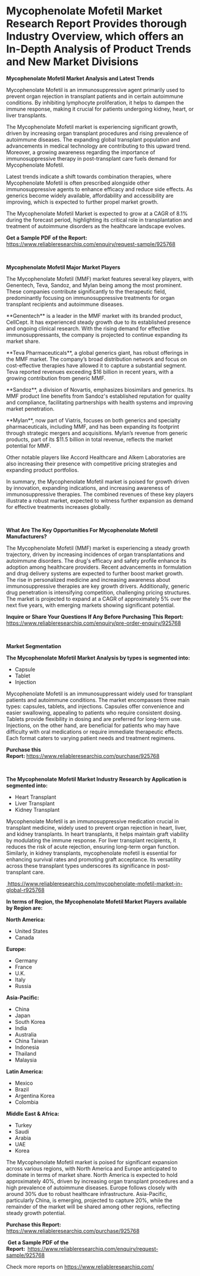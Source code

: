 <p><h1>Mycophenolate Mofetil Market Research Report Provides thorough Industry Overview, which offers an In-Depth Analysis of Product Trends and New Market Divisions</h1></p><p><strong>Mycophenolate Mofetil Market Analysis and Latest Trends</strong></p>
<p><p>Mycophenolate Mofetil is an immunosuppressive agent primarily used to prevent organ rejection in transplant patients and in certain autoimmune conditions. By inhibiting lymphocyte proliferation, it helps to dampen the immune response, making it crucial for patients undergoing kidney, heart, or liver transplants.</p><p>The Mycophenolate Mofetil market is experiencing significant growth, driven by increasing organ transplant procedures and rising prevalence of autoimmune diseases. The expanding global transplant population and advancements in medical technology are contributing to this upward trend. Moreover, a growing awareness regarding the importance of immunosuppressive therapy in post-transplant care fuels demand for Mycophenolate Mofetil.</p><p>Latest trends indicate a shift towards combination therapies, where Mycophenolate Mofetil is often prescribed alongside other immunosuppressive agents to enhance efficacy and reduce side effects. As generics become widely available, affordability and accessibility are improving, which is expected to further propel market growth.</p><p>The Mycophenolate Mofetil Market is expected to grow at a CAGR of 8.1% during the forecast period, highlighting its critical role in transplantation and treatment of autoimmune disorders as the healthcare landscape evolves.</p></p>
<p><strong>Get a Sample PDF of the Report:&nbsp;</strong> <a href="https://www.reliableresearchiq.com/enquiry/request-sample/925768?utm_campaign=2265&utm_medium=2&utm_source=Github&utm_content=ia&utm_term=24032025&utm_id=mycophenolate-mofetil">https://www.reliableresearchiq.com/enquiry/request-sample/925768</a></p>
<p>&nbsp;</p>
<p><strong>Mycophenolate Mofetil Major Market Players</strong></p>
<p><p>The Mycophenolate Mofetil (MMF) market features several key players, with Genentech, Teva, Sandoz, and Mylan being among the most prominent. These companies contribute significantly to the therapeutic field, predominantly focusing on immunosuppressive treatments for organ transplant recipients and autoimmune diseases.</p><p>**Genentech** is a leader in the MMF market with its branded product, CellCept. It has experienced steady growth due to its established presence and ongoing clinical research. With the rising demand for effective immunosuppressants, the company is projected to continue expanding its market share.</p><p>**Teva Pharmaceuticals**, a global generics giant, has robust offerings in the MMF market. The company’s broad distribution network and focus on cost-effective therapies have allowed it to capture a substantial segment. Teva reported revenues exceeding $16 billion in recent years, with a growing contribution from generic MMF.</p><p>**Sandoz**, a division of Novartis, emphasizes biosimilars and generics. Its MMF product line benefits from Sandoz's established reputation for quality and compliance, facilitating partnerships with health systems and improving market penetration.</p><p>**Mylan**, now part of Viatris, focuses on both generics and specialty pharmaceuticals, including MMF, and has been expanding its footprint through strategic mergers and acquisitions. Mylan’s revenue from generic products, part of its $11.5 billion in total revenue, reflects the market potential for MMF.</p><p>Other notable players like Accord Healthcare and Alkem Laboratories are also increasing their presence with competitive pricing strategies and expanding product portfolios.</p><p>In summary, the Mycophenolate Mofetil market is poised for growth driven by innovation, expanding indications, and increasing awareness of immunosuppressive therapies. The combined revenues of these key players illustrate a robust market, expected to witness further expansion as demand for effective treatments increases globally.</p></p>
<p>&nbsp;</p>
<p><strong>What Are The Key Opportunities For Mycophenolate Mofetil Manufacturers?</strong></p>
<p><p>The Mycophenolate Mofetil (MMF) market is experiencing a steady growth trajectory, driven by increasing incidences of organ transplantations and autoimmune disorders. The drug's efficacy and safety profile enhance its adoption among healthcare providers. Recent advancements in formulation and drug delivery systems are expected to further boost market growth. The rise in personalized medicine and increasing awareness about immunosuppressive therapies are key growth drivers. Additionally, generic drug penetration is intensifying competition, challenging pricing structures. The market is projected to expand at a CAGR of approximately 5% over the next five years, with emerging markets showing significant potential.</p></p>
<p><strong>Inquire or Share Your Questions If Any Before Purchasing This Report:</strong> <a href="https://www.reliableresearchiq.com/enquiry/pre-order-enquiry/925768?utm_campaign=2265&utm_medium=2&utm_source=Github&utm_content=ia&utm_term=24032025&utm_id=mycophenolate-mofetil">https://www.reliableresearchiq.com/enquiry/pre-order-enquiry/925768</a></p>
<p>&nbsp;</p>
<p><strong>Market Segmentation</strong></p>
<p><strong>The Mycophenolate Mofetil Market Analysis by types is segmented into:</strong></p>
<p><ul><li>Capsule</li><li>Tablet</li><li>Injection</li></ul></p>
<p><p>Mycophenolate Mofetil is an immunosuppressant widely used for transplant patients and autoimmune conditions. The market encompasses three main types: capsules, tablets, and injections. Capsules offer convenience and easier swallowing, appealing to patients who require consistent dosing. Tablets provide flexibility in dosing and are preferred for long-term use. Injections, on the other hand, are beneficial for patients who may have difficulty with oral medications or require immediate therapeutic effects. Each format caters to varying patient needs and treatment regimens.</p></p>
<p><strong>Purchase this Report:&nbsp;</strong><a href="https://www.reliableresearchiq.com/purchase/925768?utm_campaign=2265&utm_medium=2&utm_source=Github&utm_content=ia&utm_term=24032025&utm_id=mycophenolate-mofetil">https://www.reliableresearchiq.com/purchase/925768</a></p>
<p>&nbsp;</p>
<p><strong>The Mycophenolate Mofetil Market Industry Research by Application is segmented into:</strong></p>
<p><ul><li>Heart Transplant</li><li>Liver Transplant</li><li>Kidney Transplant</li></ul></p>
<p><p>Mycophenolate Mofetil is an immunosuppressive medication crucial in transplant medicine, widely used to prevent organ rejection in heart, liver, and kidney transplants. In heart transplants, it helps maintain graft viability by modulating the immune response. For liver transplant recipients, it reduces the risk of acute rejection, ensuring long-term organ function. Similarly, in kidney transplants, mycophenolate mofetil is essential for enhancing survival rates and promoting graft acceptance. Its versatility across these transplant types underscores its significance in post-transplant care.</p></p>
<p><a href="https://www.reliableresearchiq.com/mycophenolate-mofetil-market-in-global-r925768?utm_campaign=2265&utm_medium=2&utm_source=Github&utm_content=ia&utm_term=24032025&utm_id=mycophenolate-mofetil">&nbsp;https://www.reliableresearchiq.com/mycophenolate-mofetil-market-in-global-r925768</a></p>
<p><strong>In terms of Region, the Mycophenolate Mofetil Market Players available by Region are:</strong></p>
<p>
    <p> <strong> North America: </strong>
        <ul>
            <li>United States</li>
            <li>Canada</li>
        </ul>
        </p> 
    <p> <strong> Europe: </strong>
        <ul>
            <li>Germany</li>
            <li>France</li>
            <li>U.K.</li>
            <li>Italy</li>
            <li>Russia</li>
        </ul>
        </p> 
    <p> <strong> Asia-Pacific: </strong>
        <ul>
            <li>China</li>
            <li>Japan</li>
            <li>South Korea</li>
            <li>India</li>
            <li>Australia</li>
            <li>China Taiwan</li>
            <li>Indonesia</li>
            <li>Thailand</li>
            <li>Malaysia</li>
        </ul>
        </p> 
    <p> <strong> Latin America: </strong>
        <ul>
            <li>Mexico</li>
            <li>Brazil</li>
            <li>Argentina Korea</li>
            <li>Colombia</li>
        </ul>
        </p> 
    <p> <strong> Middle East & Africa: </strong>
        <ul>
            <li>Turkey</li>
            <li>Saudi</li>
            <li>Arabia</li>
            <li>UAE</li>
            <li>Korea</li>
        </ul>
    </p>
    </p>
<p><p>The Mycophenolate Mofetil market is poised for significant expansion across various regions, with North America and Europe anticipated to dominate in terms of market share. North America is expected to hold approximately 40%, driven by increasing organ transplant procedures and a high prevalence of autoimmune diseases. Europe follows closely with around 30% due to robust healthcare infrastructure. Asia-Pacific, particularly China, is emerging, projected to capture 20%, while the remainder of the market will be shared among other regions, reflecting steady growth potential.</p></p>
<p><strong>Purchase this Report: </strong><a href="https://www.reliableresearchiq.com/purchase/925768?utm_campaign=2265&utm_medium=2&utm_source=Github&utm_content=ia&utm_term=24032025&utm_id=mycophenolate-mofetil">https://www.reliableresearchiq.com/purchase/925768</a></p>
<p>&nbsp;<strong>Get a Sample PDF of the Report:&nbsp;&nbsp;</strong><a href="https://www.reliableresearchiq.com/enquiry/request-sample/925768?utm_campaign=2265&utm_medium=2&utm_source=Github&utm_content=ia&utm_term=24032025&utm_id=mycophenolate-mofetil">https://www.reliableresearchiq.com/enquiry/request-sample/925768</a></p>
<p><strong></strong></p>
<p>Check more reports on <a href="https://www.reliableresearchiq.com/?utm_campaign=2265&utm_medium=2&utm_source=Github&utm_content=ia&utm_term=24032025&utm_id=mycophenolate-mofetil">https://www.reliableresearchiq.com/</a></p>